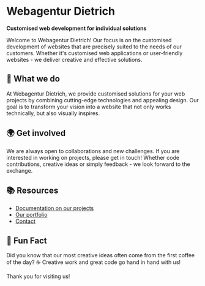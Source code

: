 # Webagentur Dietrich

**Customised web development for individual solutions**

Welcome to Webagentur Dietrich! Our focus is on the customised development of websites that are precisely suited to the needs of our customers. Whether it's customised web applications or user-friendly websites - we deliver creative and effective solutions.

## 🌟 What we do

At Webagentur Dietrich, we provide customised solutions for your web projects by combining cutting-edge technologies and appealing design. Our goal is to transform your vision into a website that not only works technically, but also visually inspires.

## 🌍 Get involved

We are always open to collaborations and new challenges. If you are interested in working on projects, please get in touch! Whether code contributions, creative ideas or simply feedback - we look forward to the exchange.

## 📚 Resources

- [Documentation on our projects](https://github.com/Webagentur-Dietrich)
- [Our portfolio](https://webagentur-dietrich.de)
- [Contact](mailto:info@webagentur-dietrich.de)

## 🎉 Fun Fact

Did you know that our most creative ideas often come from the first coffee of the day? ☕ Creative work and great code go hand in hand with us!

Thank you for visiting us!
